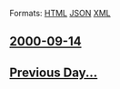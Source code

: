 
Formats: [HTML](2000/09/14/index.html)  [JSON](2000/09/14/index.json)  [XML](2000/09/14/index.xml)  

## [2000-09-14](/news/2000/09/14/index.md)

## [Previous Day...](/news/2000/09/13/index.md)

